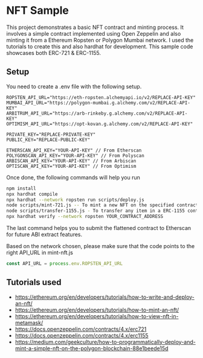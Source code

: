 # NFT Sample

This project demonstrates a basic NFT contract and minting process. It involves a simple contract implemented using Open Zeppelin and also minting it from a Ethereum Ropsten or Polygon Mumbai network. I used the tutorials to create this and also hardhat for development. This sample code showcases both ERC-721 & ERC-1155.

## Setup

You need to create a .env file with the following setup.

```text
ROPSTEN_API_URL="https://eth-ropsten.alchemyapi.io/v2/REPLACE-API-KEY"
MUMBAI_API_URL="https://polygon-mumbai.g.alchemy.com/v2/REPLACE-API-KEY"
ARBITRUM_API_URL="https://arb-rinkeby.g.alchemy.com/v2/REPLACE-API-KEY"
OPTIMISM_API_URL="https://opt-kovan.g.alchemy.com/v2/REPLACE-API-KEY"

PRIVATE_KEY="REPLACE-PRIVATE-KEY"
PUBLIC_KEY="REPLACE-PUBLIC-KEY"

ETHERSCAN_API_KEY="YOUR-API-KEY" // From Etherscan
POLYGONSCAN_API_KEY="YOUR-API-KEY" // From Polyscan
ARBISCAN_API_KEY="YOUR-API-KEY" // From Arbiscan
OPTISCAN_API_KEY="YOUR-API-KEY" // From Optimism
```

Once done, the following commands will help you run

```bash
npm install
npx hardhat compile
npx hardhat --network ropsten run scripts/deploy.js
node scripts/mint-721.js -- To mint a new NFT on the specified contract
node scripts/transfer-1155.js - To transfer any item in a ERC-1155 contract
npx hardhat verify --network ropsten YOUR_CONTRACT_ADDRESS
```

The last command helps you to submit the flattened contract to Etherscan for future ABI extract features.

Based on the network chosen, please make sure that the code points to the right API_URL in mint-nft.js

```js
const API_URL = process.env.ROPSTEN_API_URL
```

## Tutorials used

* <https://ethereum.org/en/developers/tutorials/how-to-write-and-deploy-an-nft/>
* <https://ethereum.org/en/developers/tutorials/how-to-mint-an-nft/>
* <https://ethereum.org/en/developers/tutorials/how-to-view-nft-in-metamask/>
* <https://docs.openzeppelin.com/contracts/4.x/erc721>
* <https://docs.openzeppelin.com/contracts/4.x/erc1155>
* <https://medium.com/geekculture/how-to-programmatically-deploy-and-mint-a-simple-nft-on-the-polygon-blockchain-88e1beede15d>
